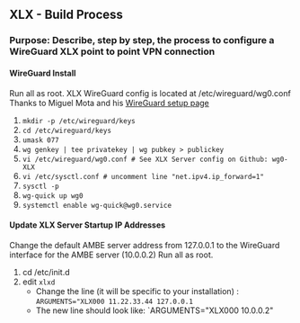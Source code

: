 ## XLX - Build Process
### Purpose: Describe, step by step, the process to configure a WireGuard XLX point to point VPN connection

#### WireGuard Install
Run all as root. XLX WireGuard config is located at /etc/wireguard/wg0.conf Thanks to Miguel Mota and his [WireGuard setup page](https://miguelmota.com/blog/getting-started-with-wireguard/)
1. `mkdir -p /etc/wireguard/keys`
1. `cd /etc/wireguard/keys`
1. `umask 077`
1. `wg genkey | tee privatekey | wg pubkey > publickey`
1. `vi /etc/wireguard/wg0.conf # See XLX Server config on Github: wg0-XLX`
1. `vi /etc/sysctl.conf # uncomment line "net.ipv4.ip_forward=1"`
1. `sysctl -p`
1. `wg-quick up wg0`
1. `systemctl enable wg-quick@wg0.service`

#### Update XLX Server Startup IP Addresses
Change the default AMBE server address from 127.0.0.1 to the WireGuard interface for the AMBE server (10.0.0.2) Run all as root.
1. cd /etc/init.d
2. edit `xlxd`
    * Change the line (it will be specific to your installation) : `ARGUMENTS="XLX000 11.22.33.44 127.0.0.1`
    * The new line should look like: `ARGUMENTS="XLX000 <your host ip address x.x.x.x> 10.0.0.2"

